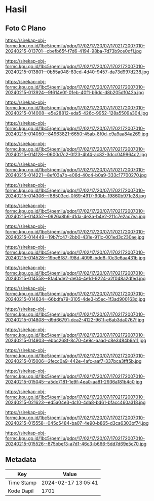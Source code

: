 # Hasil

## Foto C Plano

https://sirekap-obj-formc.kpu.go.id/1bc5/pemilu/pdpr/17/02/17/20/07/1702172007010-20240215-013701--cbefb65f-f7d6-4194-98ba-7d73b9ce0df1.jpg

https://sirekap-obj-formc.kpu.go.id/1bc5/pemilu/pdpr/17/02/17/20/07/1702172007010-20240215-013801--0b55a048-83cd-4d40-9457-da73d997d238.jpg

https://sirekap-obj-formc.kpu.go.id/1bc5/pemilu/pdpr/17/02/17/20/07/1702172007010-20240215-013924--9f614e0f-01eb-40f1-b6dc-d8b205df042a.jpg

https://sirekap-obj-formc.kpu.go.id/1bc5/pemilu/pdpr/17/02/17/20/07/1702172007010-20240215-014008--e5e28812-eda5-426c-9952-128a5509a304.jpg

https://sirekap-obj-formc.kpu.go.id/1bc5/pemilu/pdpr/17/02/17/20/07/1702172007010-20240215-014050--84963821-6650-45ab-8f0d-c9a9aa84a269.jpg

https://sirekap-obj-formc.kpu.go.id/1bc5/pemilu/pdpr/17/02/17/20/07/1702172007010-20240215-014128--0600d7c2-0f23-4bf4-ac82-3dcc049964c2.jpg

https://sirekap-obj-formc.kpu.go.id/1bc5/pemilu/pdpr/17/02/17/20/07/1702172007010-20240215-014221--8ef03a7b-e06d-40c4-b0a9-333c17700270.jpg

https://sirekap-obj-formc.kpu.go.id/1bc5/pemilu/pdpr/17/02/17/20/07/1702172007010-20240215-014306--f88503cd-0f69-4917-90bb-19860b971c28.jpg

https://sirekap-obj-formc.kpu.go.id/1bc5/pemilu/pdpr/17/02/17/20/07/1702172007010-20240215-014352--0926a8b6-d1da-4e3a-b4e2-211c7e2ac7ea.jpg

https://sirekap-obj-formc.kpu.go.id/1bc5/pemilu/pdpr/17/02/17/20/07/1702172007010-20240215-014449--19b7fc47-2bb0-431e-911c-001ed3c230ae.jpg

https://sirekap-obj-formc.kpu.go.id/1bc5/pemilu/pdpr/17/02/17/20/07/1702172007010-20240215-014528--19be8f87-f98d-4098-bdd8-f0c3e6aa431b.jpg

https://sirekap-obj-formc.kpu.go.id/1bc5/pemilu/pdpr/17/02/17/20/07/1702172007010-20240215-014558--8fa4ade2-de04-4e1d-9224-a2f048a2dfed.jpg

https://sirekap-obj-formc.kpu.go.id/1bc5/pemilu/pdpr/17/02/17/20/07/1702172007010-20240215-014634--66bdfa79-3105-4de3-b5ec-1f3ad900163d.jpg

https://sirekap-obj-formc.kpu.go.id/1bc5/pemilu/pdpr/17/02/17/20/07/1702172007010-20240215-014808--d9d66791-dca2-4122-961f-e6ab3da0767f.jpg

https://sirekap-obj-formc.kpu.go.id/1bc5/pemilu/pdpr/17/02/17/20/07/1702172007010-20240215-014903--ebbc268f-8c70-4e9c-aaad-c8e3484b9a11.jpg

https://sirekap-obj-formc.kpu.go.id/1bc5/pemilu/pdpr/17/02/17/20/07/1702172007010-20240215-015006--2fecc0a9-442e-4afc-aaf7-337bca3fff5b.jpg

https://sirekap-obj-formc.kpu.go.id/1bc5/pemilu/pdpr/17/02/17/20/07/1702172007010-20240215-015045--a5dc7181-1e9f-4ea0-aa81-2936a181b4c0.jpg

https://sirekap-obj-formc.kpu.go.id/1bc5/pemilu/pdpr/17/02/17/20/07/1702172007010-20240215-021623--ed5a04e3-dc10-4da8-bd61-bfacc460a318.jpg

https://sirekap-obj-formc.kpu.go.id/1bc5/pemilu/pdpr/17/02/17/20/07/1702172007010-20240215-015558--045c5484-ba07-4e90-b865-d3ca6303bf74.jpg

https://sirekap-obj-formc.kpu.go.id/1bc5/pemilu/pdpr/17/02/17/20/07/1702172007010-20240215-015526--875bbef3-a7d1-46c3-b666-5dd7d69e5c70.jpg


## Metadata

| Key        | Value               |
| ---------- | ------------------- |
| Time Stamp | 2024-02-17 13:05:41 |
| Kode Dapil | 1701                |



